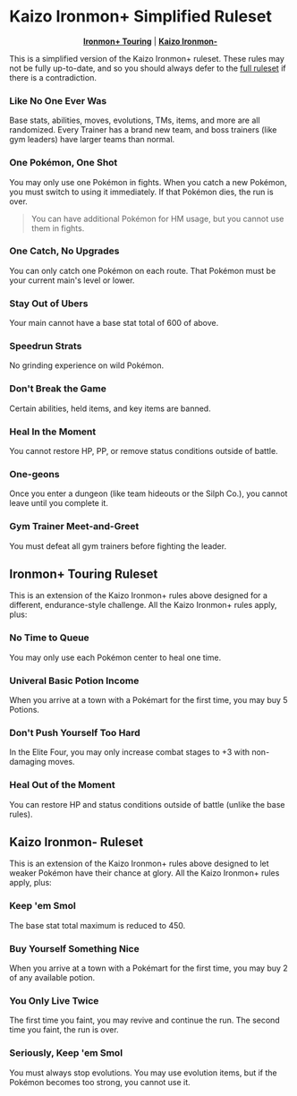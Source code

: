 # Kaizo Ironmon+ Simplified Ruleset

<p align="center">
    <a href="#ironmon-touring-ruleset"><b>Ironmon+ Touring</b></a> |
    <a href="#kaizo-ironmon--ruleset"><b>Kaizo Ironmon-</b></a>
</p>


This is a simplified version of the Kaizo Ironmon+ ruleset. These rules may not
be fully up-to-date, and so you should always defer to the [full ruleset](/rules.md)
if there is a contradiction.

### Like No One Ever Was
Base stats, abilities, moves, evolutions, TMs, items, and more are all randomized. Every Trainer has a brand new team, and boss trainers (like gym leaders) have larger teams than normal.

### One Pokémon, One Shot
You may only use one Pokémon in fights. When you catch a new Pokémon, you must switch to using it immediately. If that Pokémon dies, the run is over.

> You can have additional Pokémon for HM usage, but you cannot use them in fights.

### One Catch, No Upgrades
You can only catch one Pokémon on each route. That Pokémon must be your current main's level or lower.

### Stay Out of Ubers
Your main cannot have a base stat total of 600 of above.

### Speedrun Strats
No grinding experience on wild Pokémon.

### Don't Break the Game
Certain abilities, held items, and key items are banned.

### Heal In the Moment
You cannot restore HP, PP, or remove status conditions outside of battle.

### One-geons
Once you enter a dungeon (like team hideouts or the Silph Co.), you cannot leave until you complete it.

### Gym Trainer Meet-and-Greet
You must defeat all gym trainers before fighting the leader.

## Ironmon+ Touring Ruleset

This is an extension of the Kaizo Ironmon+ rules above designed for a different, endurance-style challenge. All the Kaizo Ironmon+ rules apply, plus:

### No Time to Queue
You may only use each Pokémon center to heal one time.

### Univeral Basic Potion Income
When you arrive at a town with a Pokémart for the first time, you may buy 5 Potions.

### Don't Push Yourself Too Hard
In the Elite Four, you may only increase combat stages to +3 with non-damaging moves.

### Heal Out of the Moment
You can restore HP and status conditions outside of battle (unlike the base rules).

## Kaizo Ironmon- Ruleset

This is an extension of the Kaizo Ironmon+ rules above designed to let weaker Pokémon have their chance at glory. All the Kaizo Ironmon+ rules apply, plus:

### Keep 'em Smol
The base stat total maximum is reduced to 450.

### Buy Yourself Something Nice
When you arrive at a town with a Pokémart for the first time, you may buy 2 of any available potion.

### You Only Live Twice
The first time you faint, you may revive and continue the run. The second time you faint, the run is over.

### Seriously, Keep 'em Smol
You must always stop evolutions. You may use evolution items, but if the Pokémon becomes too strong, you cannot use it.
